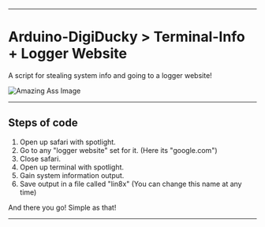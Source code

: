 ---------------------------------------------------------

# Arduino-DigiDucky > Terminal-Info + Logger Website

A script for stealing system info and going to a logger website!

![Amazing Ass Image](https://i.imgur.com/qzur7Ic.jpg)

---------------------------------------------------------

## Steps of code
1. Open up safari with spotlight.
2. Go to any "logger website" set for it. (Here its "google.com")
3. Close safari.
4. Open up terminal with spotlight.
5. Gain system information output.
6. Save output in a file called "lin8x" (You can change this name at any time)

And there you go! Simple as that!

---------------------------------------------------------

